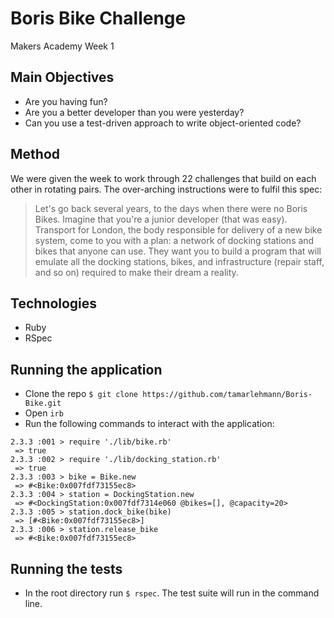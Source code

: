 # Boris Bike Challenge

Makers Academy Week 1

## Main Objectives
- Are you having fun?
- Are you a better developer than you were yesterday?
- Can you use a test-driven approach to write object-oriented code?

## Method

We were given the week to work through 22 challenges that build on each other in rotating pairs. The over-arching instructions were to fulfil this spec:

>Let's go back several years, to the days when there were no Boris Bikes. Imagine that you're a junior developer (that was easy). Transport for London, the body responsible for delivery of a new bike system, come to you with a plan: a network of docking stations and bikes that anyone can use. They want you to build a program that will emulate all the docking stations, bikes, and infrastructure (repair staff, and so on) required to make their dream a reality.

## Technologies

* Ruby
* RSpec

## Running the application

* Clone the repo `$ git clone https://github.com/tamarlehmann/Boris-Bike.git`
* Open `irb`
* Run the following commands to interact with the application:

```
2.3.3 :001 > require './lib/bike.rb'
 => true
2.3.3 :002 > require './lib/docking_station.rb'
 => true
2.3.3 :003 > bike = Bike.new
 => #<Bike:0x007fdf73155ec8>
2.3.3 :004 > station = DockingStation.new
 => #<DockingStation:0x007fdf7314e060 @bikes=[], @capacity=20>
2.3.3 :005 > station.dock_bike(bike)
 => [#<Bike:0x007fdf73155ec8>]
2.3.3 :006 > station.release_bike
 => #<Bike:0x007fdf73155ec8> 
```

## Running the tests

* In the root directory run `$ rspec`. The test suite will run in the command line.
